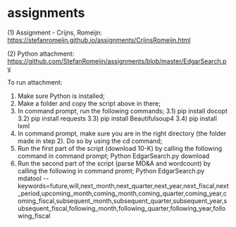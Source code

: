 # assignments

(1) Assignment - Crijns, Romeijn: https://stefanromeijn.github.io/assignments/CrijnsRomeijn.html

(2) Python attachment: https://github.com/StefanRomeijn/assignments/blob/master/EdgarSearch.py

To run attachment: 
1) Make sure Python is installed;
2) Make a folder and copy the script above in there;
3) In command prompt, run the following commands;
    3.1) pip install docopt
    3.2) pip install requests
    3.3) pip install Beautifulsoup4
    3.4) pip install lxml
3) In command prompt, make sure you are in the right directory (the folder made in step 2). Do so by using the cd command;
4) Run the first part of the script (download 10-K) by calling the following command in command prompt;
    Python EdgarSearch.py download
5) Run the second part of the script (parse MD&A and wordcount) by calling the following in command promt;
    Python EdgarSearch.py mdatool --keywords=future,will,next_month,next_quarter,next_year,next_fiscal,next_period,upcoming_month,coming_month,coming_quarter,coming_year,coming_fiscal,subsequent_month,subsequent_quarter,subsequent_year,subsequent_fiscal,following_month,following_quarter,following_year,following_fiscal
